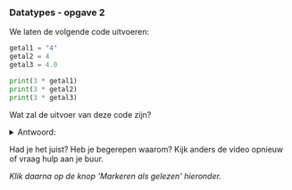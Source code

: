 ### Datatypes - opgave 2

We laten de volgende code uitvoeren:

```python
getal1 = "4"
getal2 = 4
getal3 = 4.0

print(3 * getal1)
print(3 * getal2)
print(3 * getal3)
```

Wat zal de uitvoer van deze code zijn?

<details>
  <summary>Antwoord:</summary> 
    
    444
    
    4
    
    4.0
 
</details>

Had je het juist? Heb je begerepen waarom? Kijk anders de video opnieuw of vraag hulp aan je buur.

*Klik daarna op de knop 'Markeren als gelezen' hieronder.*
